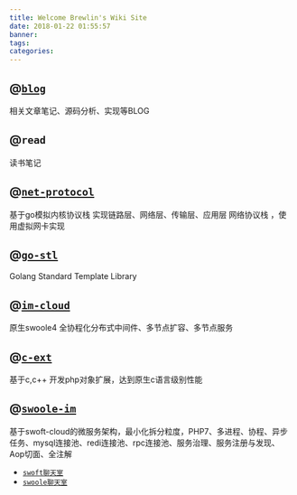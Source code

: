 ```yaml
---
title: Welcome Brewlin's Wiki Site
date: 2018-01-22 01:55:57
banner:
tags:
categories:
---
```

## @[`blog`](https://github.com/brewlin/just-for-fun)
相关文章笔记、源码分析、实现等BLOG
## @`read`
读书笔记
## @[`net-protocol`](https://github.com/brewlin/net-protocol)
基于go模拟内核协议栈 实现链路层、网络层、传输层、应用层 网络协议栈 ，使用虚拟网卡实现
## @[`go-stl`](https://github.com/brewlin/go-stl)
Golang Standard Template Library
## @[`im-cloud`](https://github.com/brewlin/im-cloud)
原生swoole4 全协程化分布式中间件、多节点扩容、多节点服务
## @[`c-ext`](hptts://github.com/brewlin/c-ext)
基于c,c++ 开发php对象扩展，达到原生c语言级别性能
## @[`swoole-im`](https://github.com/brewlin/swoft-im)
基于swoft-cloud的微服务架构，最小化拆分粒度，PHP7、多进程、协程、异步任务、mysql连接池、redi连接池、rpc连接池、服务治理、服务注册与发现、Aop切面、全注解 
- [`swoft聊天室`](http://chat.huido.site)
- [`swoole聊天室`](http://im.huido.site)


